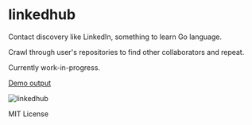 linkedhub
=========

Contact discovery like LinkedIn, something to learn Go language.

Crawl through user's repositories to find other collaborators and repeat.

Currently work-in-progress.

[Demo output](http://omkarnath.me/linkedhub/)

![linkedhub](https://raw.githubusercontent.com/Omie/linkedhub/screenshot/linkedhub.png)


MIT License

